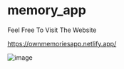 # memory_app
Feel Free To Visit The Website

https://ownmemoriesapp.netlify.app/

![image](https://user-images.githubusercontent.com/80017048/182016621-393299df-1ff7-47ba-83a5-ec55497620f2.png)
